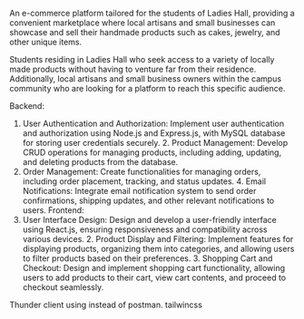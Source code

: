 An e-commerce platform tailored for the students of Ladies Hall, providing a convenient
marketplace where local artisans and small businesses can showcase and sell their handmade
products such as cakes, jewelry, and other unique items.

Students residing in Ladies Hall who seek access to a variety of locally made products without
having to venture far from their residence. Additionally, local artisans and small business
owners within the campus community who are looking for a platform to reach this specific
audience.

Backend:
1. User Authentication and Authorization: Implement user authentication and authorization
using Node.js and Express.js, with MySQL database for storing user credentials securely. 2. Product Management: Develop CRUD operations for managing products, including adding, updating, and deleting products from the database.
3. Order Management: Create functionalities for managing orders, including order placement, tracking, and status updates. 4. Email Notifications: Integrate email notification system to send order confirmations, shipping
updates, and other relevant notifications to users. Frontend:
1. User Interface Design: Design and develop a user-friendly interface using React.js, ensuring responsiveness and compatibility across various devices. 2. Product Display and Filtering: Implement features for displaying products, organizing
them into categories, and allowing users to filter products based on their preferences. 3. Shopping Cart and Checkout: Design and implement shopping cart functionality, allowing users to add products to their cart, view cart contents, and proceed to
checkout seamlessly.



Thunder client using instead of postman. 
tailwincss 
